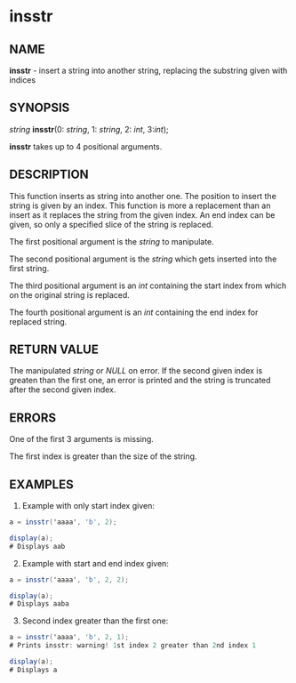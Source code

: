 # insstr

## NAME

**insstr** - insert a string into another string, replacing the substring given with indices

## SYNOPSIS

*string* **insstr**(0: *string*, 1: *string*, 2: *int*, 3:*int*);

**insstr** takes up to 4 positional arguments.

## DESCRIPTION

This function inserts as string into another one. The position to insert the string is given by an index. This function is more a replacement than an insert as it replaces the string from the given index. An end index can be given, so only a specified slice of the string is replaced.

The first positional argument is the *string* to manipulate.

The second positional argument is the *string* which gets inserted into the first string.

The third positional argument is an *int* containing the start index from which on the original string is replaced.

The fourth positional argument is an *int* containing the end index for replaced string.

## RETURN VALUE

The manipulated *string* or *NULL* on error.
If the second given index is greaten than the first one, an error is printed and the string is truncated after the second given index.

## ERRORS

One of the first 3 arguments is missing.

The first index is greater than the size of the string.

## EXAMPLES

1. Example with only start index given:
```c#
a = insstr('aaaa', 'b', 2);

display(a);
# Displays aab
```

2. Example with start and end index given:
```c#
a = insstr('aaaa', 'b', 2, 2);

display(a);
# Displays aaba
```

3. Second index greater than the first one:
```c#
a = insstr('aaaa', 'b', 2, 1);
# Prints insstr: warning! 1st index 2 greater than 2nd index 1

display(a);
# Displays a
```
